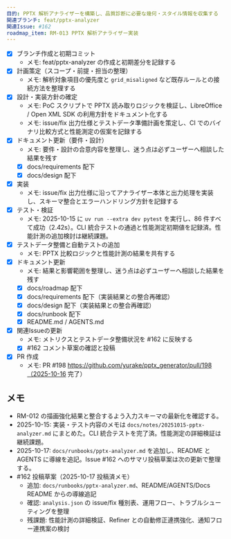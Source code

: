 ```yaml
---
目的: PPTX 解析アナライザーを構築し、品質診断に必要な幾何・スタイル情報を収集する
関連ブランチ: feat/pptx-analyzer
関連Issue: #162
roadmap_item: RM-013 PPTX 解析アナライザー実装
---
```


- [x] ブランチ作成と初期コミット
  - メモ: feat/pptx-analyzer の作成と初期差分を記録する
- [x] 計画策定（スコープ・前提・担当の整理）
  - メモ: 解析対象項目の優先度と `grid_misaligned` など既存ルールとの接続方法を整理する
- [x] 設計・実装方針の確定
  - メモ: PoC スクリプトで PPTX 読み取りロジックを検証し、LibreOffice / Open XML SDK の利用方針をドキュメント化する
  - メモ: issue/fix 出力仕様とテストデータ準備計画を策定し、CI でのバイナリ比較方式と性能測定の仮案を記録する
- [x] ドキュメント更新（要件・設計）
  - メモ: 要件・設計の合意内容を整理し、迷う点は必ずユーザーへ相談した結果を残す
  - [x] docs/requirements 配下
  - [x] docs/design 配下
- [x] 実装
  - メモ: issue/fix 出力仕様に沿ってアナライザー本体と出力処理を実装し、スキーマ整合とエラーハンドリング方針を記録する
- [x] テスト・検証
  - メモ: 2025-10-15 に `uv run --extra dev pytest` を実行し、86 件すべて成功（2.42s）。CLI 統合テストの通過と性能測定初期値を記録済。性能計測の追加検討は継続課題。
- [x] テストデータ整備と自動テストの追加
  - メモ: PPTX 比較ロジックと性能計測の結果を共有する
- [x] ドキュメント更新
  - メモ: 結果と影響範囲を整理し、迷う点は必ずユーザーへ相談した結果を残す
  - [x] docs/roadmap 配下
  - [x] docs/requirements 配下（実装結果との整合再確認）
  - [x] docs/design 配下（実装結果との整合再確認）
  - [x] docs/runbook 配下
  - [x] README.md / AGENTS.md
- [x] 関連Issueの更新
  - メモ: メトリクスとテストデータ整備状況を #162 に反映する
  - [x] #162 コメント草案の確認と投稿
- [x] PR 作成
  - メモ: PR #198 https://github.com/yurake/pptx_generator/pull/198（2025-10-16 完了）

## メモ
- RM-012 の描画強化結果と整合するよう入力スキーマの最新化を確認する。
- 2025-10-15: 実装・テスト内容のメモは `docs/notes/20251015-pptx-analyzer.md` にまとめた。CLI 統合テストを完了済。性能測定の詳細検証は継続課題。
- 2025-10-17: `docs/runbooks/pptx-analyzer.md` を追加し、README と AGENTS に導線を追記。Issue #162 へのサマリ投稿草案は次の更新で整理する。
- #162 投稿草案（2025-10-17 投稿済メモ）
  - 追加: `docs/runbooks/pptx-analyzer.md`、README/AGENTS/Docs README からの導線追記
  - 確認: `analysis.json` の issue/fix 種別表、運用フロー、トラブルシューティングを整理
  - 残課題: 性能計測の詳細検証、Refiner との自動修正連携強化、通知フロー連携案の検討
